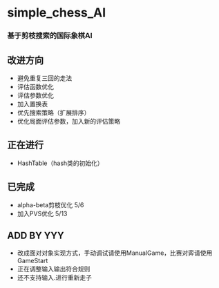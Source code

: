 # simple_chess_AI
### 基于剪枝搜索的国际象棋AI

## 改进方向
* 避免重复三回的走法
* 评估函数优化
* 评估参数优化
* 加入置换表
* 优先搜索策略（扩展排序）
* 优化局面评估参数，加入新的评估策略

## 正在进行
* HashTable（hash类的初始化）

## 已完成
* alpha-beta剪枝优化 5/6
* 加入PVS优化 5/13


## ADD BY YYY
* 改成面对对象实现方式，手动调试请使用ManualGame，比赛对弈请使用GameStart 
* 正在调整输入输出符合规则
* 还不支持输入.进行重新走子
